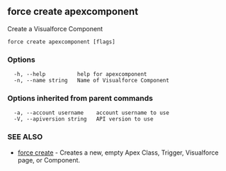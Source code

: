 ## force create apexcomponent

Create a Visualforce Component

```
force create apexcomponent [flags]
```

### Options

```
  -h, --help          help for apexcomponent
  -n, --name string   Name of Visualforce Component
```

### Options inherited from parent commands

```
  -a, --account username    account username to use
  -V, --apiversion string   API version to use
```

### SEE ALSO

* [force create](force_create.md)	 - Creates a new, empty Apex Class, Trigger, Visualforce page, or Component.

